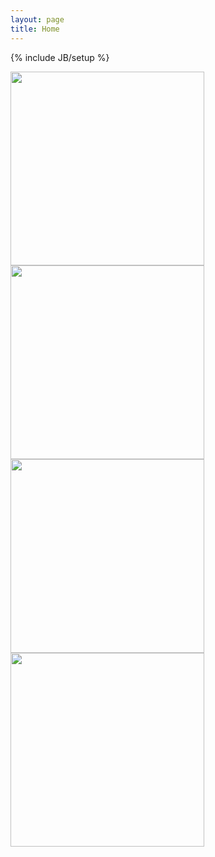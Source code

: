 ```yaml
---
layout: page
title: Home
---
```


{% include JB/setup %}

<img src="http://farm3.staticflickr.com/2581/4123527670_3381ea3ce2_n.jpg" width="310" />
<img src="http://farm7.staticflickr.com/6069/6065244606_8bc6aca142_n.jpg" width="310" />
<img src="http://farm3.staticflickr.com/2415/2466566500_797ffb7f60_n.jpg" width="310" />
<img src="http://farm6.staticflickr.com/5100/5540460073_524a338997_n.jpg" width="310" />

